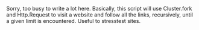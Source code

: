 Sorry, too busy to write a lot here.
Basically, this script will use Cluster.fork and Http.Request to visit a website and follow all the links, recursively, until a given limit is encountered.
Useful to stresstest sites.
